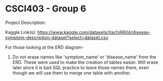# CSCI403 - Group 6

Project Description:

Kaggle Link(s): https://www.kaggle.com/datasets/itachi9604/disease-symptom-description-dataset?select=dataset.csv

For those looking at the ERD diagram-
1) Do not erase names like 'symptom_name' or 'disease_name' from the ERD. These were used to make the creation of tables easier. Will erase later since it is bad SQL practice to leave those names there, even though we will use them to merge one table with another.